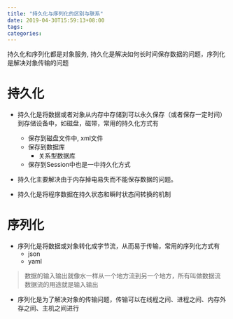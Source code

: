```yaml
---
title: "持久化与序列化的区别与联系"
date: 2019-04-30T15:59:13+08:00
tags:
categories:
---
```


持久化和序列化都是对象服务, 持久化是解决如何长时间保存数据的问题，序列化是解决对象传输的问题
<!--more-->

# 持久化

- 持久化是将数据或者对象从内存中存储到可以永久保存（或者保存一定时间）到存储设备中，如磁盘，磁带，常用的持久化方式有
    - 保存到磁盘文件中, xml文件
    - 保存到数据库
        - 关系型数据库
    - 保存到Session中也是一中持久化方式

- 持久化主要解决由于内存掉电易失而不能保存数据的问题。
- 持久化是将程序数据在持久状态和瞬时状态间转换的机制

# 序列化

- 序列化是将数据或对象转化成字节流，从而易于传输，常用的序列化方式有
    - json
    - yaml

> 数据的输入输出就像水一样从一个地方流到另一个地方，所有叫做数据流
> 数据流的用途就是输入输出

- 序列化是为了解决对象的传输问题，传输可以在线程之间、进程之间、内存外存之间、主机之间进行




